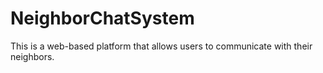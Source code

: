 # NeighborChatSystem
This is a web-based platform that allows users to communicate with their neighbors. 
